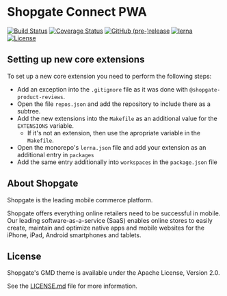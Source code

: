 # Shopgate Connect PWA

[![Build Status](https://travis-ci.org/shopgate/pwa.svg?branch=develop)](https://travis-ci.org/shopgate/pwa)
[![Coverage Status](https://coveralls.io/repos/github/shopgate/pwa/badge.svg?branch=develop)](https://coveralls.io/github/shopgate/pwa?branch=develop)
[![GitHub (pre-)release](https://img.shields.io/github/release/shopgate/pwa/all.svg)](https://github.com/shopgate/pwa/releases)
[![lerna](https://img.shields.io/badge/maintained%20with-lerna-cc00ff.svg)](https://lernajs.io/)
[![License](https://img.shields.io/badge/License-Apache%202.0-blue.svg)](https://opensource.org/licenses/Apache-2.0)

## Setting up new core extensions

To set up a new core extension you need to perform the following steps:
* Add an exception into the `.gitignore` file as it was done with `@shopgate-product-reviews`.
* Open the file `repos.json` and add the repository to include there as a subtree.
* Add the new extensions into the `Makefile` as an additional value for the `EXTENSIONS` variable.
  * If it's not an extension, then use the apropriate variable in the `Makefile`.
* Open the monorepo's `lerna.json` file and add your extension as an additional entry in `packages`
* Add the same entry additionally into `workspaces` in the `package.json` file

## About Shopgate

Shopgate is the leading mobile commerce platform.

Shopgate offers everything online retailers need to be successful in mobile. Our leading
software-as-a-service (SaaS) enables online stores to easily create, maintain and optimize
native apps and mobile websites for the iPhone, iPad, Android smartphones and tablets.

## License

Shopgate's GMD theme is available under the Apache License, Version 2.0.

See the [LICENSE.md](./LICENSE.md) file for more information.
